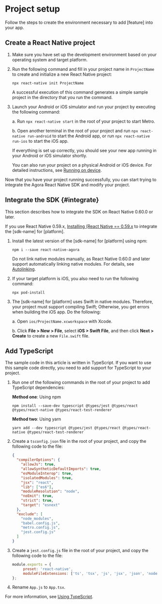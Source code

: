 # Project setup

Follow the steps to create the environment necessary to add [feature] into your app.

## Create a React Native project

1. Make sure you have set up the development environment based on your operating system and target platform.

2. Run the following command and fill in your project name in `ProjectName` to create and initialize a new React Native project:

   ```shell
   npx react-native init ProjectName
   ```

   A successful execution of this command generates a simple sample project in the directory that you run the command.

3. Launch your Android or iOS simulator and run your project by executing the following command:

   a. Run `npx react-native start` in the root of your project to start Metro.

   b. Open another terminal in the root of your project and run `npx react-native run-android` to start the Android app, or run `npx react-native run-ios` to start the iOS app.

   If everything is set up correctly, you should see your new app running in your Android or iOS simulator shortly.

   You can also run your project on a physical Android or iOS device. For detailed instructions, see [Running on device](https://reactnative.dev/docs/running-on-device).

Now that you have your project running successfully, you can start trying to integrate the Agora React Native SDK and modify your project.


## Integrate the SDK {#integrate}

This section describes how to integrate the SDK on React Native 0.60.0 or later.

If you use React Native 0.59.x, [Installing (React Native == 0.59.x](https://github.com/AgoraIO-Community/react-native-agora/blob/master/README.md#installing-react-native--059x) to integrate the [sdk-name] for [platform].

1. Install the latest version of the [sdk-name] for [platform] using npm:

   ```shell
   npm i --save react-native-agora
   ```

   Do not link native modules manually, as React Native 0.60.0 and later support automatically linking native modules. For details, see [Autolinking](https://github.com/react-native-community/cli/blob/master/docs/autolinking.md).

2. If your target platform is iOS, you also need to run the following command:

   ```shell
   npx pod-install
   ```

3. The [sdk-name] for [platform] uses Swift in native modules. Therefore, your project must support compiling Swift; Otherwise, you get errors when building the iOS app. Do the following:

   a. Open `ios/ProjectName.xcworkspace` with Xcode.

   b. Click **File > New > File**, select **iOS > Swift File**, and then click **Next > Create** to create a new `File.swift` file.


## Add TypeScript

The sample code in this article is written in TypeScript. If you want to use this sample code directly, you need to add support for TypeScript to your project.

1. Run one of the following commands in the root of your project to add TypeScript dependencies:

   **Method one**: Using npm

   ```shell
   npm install --save-dev typescript @types/jest @types/react @types/react-native @types/react-test-renderer
   ```

   **Method two**: Using yarn

   ```shell
   yarn add --dev typescript @types/jest @types/react @types/react-native @types/react-test-renderer
   ```

2. Create a `tsconfig.json` file in the root of your project, and copy the following code to the file:

   ```json
   {
     "compilerOptions": {
       "allowJs": true,
       "allowSyntheticDefaultImports": true,
       "esModuleInterop": true,
       "isolatedModules": true,
       "jsx": "react",
       "lib": ["es6"],
       "moduleResolution": "node",
       "noEmit": true,
       "strict": true,
       "target": "esnext"
     },
     "exclude": [
       "node_modules",
       "babel.config.js",
       "metro.config.js",
       "jest.config.js"
     ]
   }
   ```

3. Create a `jest.config.js` file in the root of your project, and copy the following code to the file:

   ```javascript
   module.exports = {
        preset: 'react-native',
        moduleFileExtensions: ['ts', 'tsx', 'js', 'jsx', 'json', 'node']
   };
   ```

4. Rename `App.js` to `App.tsx`.

For more information, see [Using TypeScript](https://reactnative.dev/docs/typescript).
